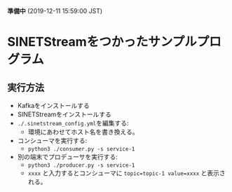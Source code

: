 **準備中** (2019-12-11 15:59:00 JST)

<!--
Copyright (C) 2019 National Institute of Informatics

Licensed to the Apache Software Foundation (ASF) under one
or more contributor license agreements.  See the NOTICE file
distributed with this work for additional information
regarding copyright ownership.  The ASF licenses this file
to you under the Apache License, Version 2.0 (the
"License"); you may not use this file except in compliance
with the License.  You may obtain a copy of the License at

  http://www.apache.org/licenses/LICENSE-2.0

Unless required by applicable law or agreed to in writing,
software distributed under the License is distributed on an
"AS IS" BASIS, WITHOUT WARRANTIES OR CONDITIONS OF ANY
KIND, either express or implied.  See the License for the
specific language governing permissions and limitations
under the License.
-->

# SINETStreamをつかったサンプルプログラム

## 実行方法

* Kafkaをインストールする
* SINETStreamをインストールする
* `./.sinetstream_config.yml`を編集する:
    * 環境にあわせてホスト名を書き換える。
* コンシューマを実行する:
    * `python3 ./consumer.py -s service-1`
* 別の端末でプロデューサを実行する:
    * `python3 ./producer.py -s service-1`
    * `xxxx` と入力するとコンシューマに `topic=topic-1 value=xxxx` と表示される。
